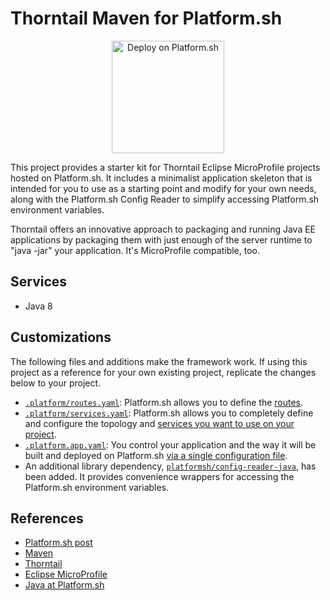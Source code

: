 # Thorntail Maven for Platform.sh

<p align="center">
<a href="https://console.platform.sh/projects/create-project?template=https://raw.githubusercontent.com/platformsh/template-builder/master/templates/microprofile-thorntail/.platform.template.yaml&utm_content=microprofile-thorntail&utm_source=github&utm_medium=button&utm_campaign=deploy_on_platform">
    <img src="https://platform.sh/images/deploy/lg-blue.svg" alt="Deploy on Platform.sh" width="180px" />
</a>
</p>

This project provides a starter kit for Thorntail Eclipse MicroProfile projects hosted on Platform.sh.  It includes a minimalist application skeleton that is intended for you to use as a starting point and modify for your own needs, along with the Platform.sh Config Reader to simplify accessing Platform.sh environment variables.

Thorntail offers an innovative approach to packaging and running Java EE applications by packaging them with just enough of the server runtime to "java -jar" your application. It's MicroProfile compatible, too.

## Services

* Java 8

## Customizations

The following files and additions make the framework work.  If using this project as a reference for your own existing project, replicate the changes below to your project.

* [`.platform/routes.yaml`](.platform/routes.yaml): Platform.sh allows you to define the [routes](https://docs.platform.sh/configuration/routes.html).
* [`.platform/services.yaml`](.platform/services.yaml):  Platform.sh allows you to completely define and configure the topology and [services you want to use on your project](https://docs.platform.sh/configuration/services.html).
* [`.platform.app.yaml`](.platform.app.yaml): You control your application and the way it will be built and deployed on Platform.sh [via a single configuration file](https://docs.platform.sh/configuration/app-containers.html).
* An additional library dependency, [`platformsh/config-reader-java`](https://github.com/platformsh/config-reader-java), has been added.  It provides convenience wrappers for accessing the Platform.sh environment variables.

## References

* [Platform.sh post](https://platform.sh/blog/2019/java-hello-world-at-platform.sh/)
* [Maven](https://maven.apache.org/)
* [Thorntail](https://thorntail.io/)
* [Eclipse MicroProfile](https://microprofile.io/)
* [Java at Platform.sh](https://docs.platform.sh/languages/java.html)
